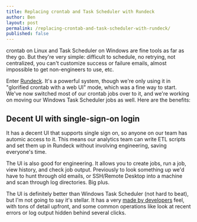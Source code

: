 ```yaml
---
title: Replacing crontab and Task Scheduler with Rundeck
author: Ben
layout: post
permalink: /replacing-crontab-and-task-scheduler-with-rundeck/
published: false
---
```


crontab on Linux and Task Scheduler on Windows are fine tools as far as they go. But they're very simple: difficult to schedule, no retrying, not centralized, you can't customize success or failure emails, almost impossible to get non-engineers to use, etc.

Enter [Rundeck](http://rundeck.org/). It's a powerful system, though we're only using it in "glorified crontab with a web UI" mode, which was a fine way to start. We've now switched most of our crontab jobs over to it, and we're working on moving our Windows Task Scheduler jobs as well. Here are the benefits:

## Decent UI with single-sign-on login

It has a decent UI that supports single sign on, so anyone on our team has automic access to it. This means our analytics team can write ETL scripts and set them up in Rundeck without involving engineering, saving everyone's time.

The UI is also good for engineering. It allows you to create jobs, run a job, view history, and check job output. Previously to look something up we'd have to hunt through old emails, or SSH/Remote Desktop into a machine and scan through log directories. Big plus.

The UI is definitely better than Windows Task Scheduler (not hard to beat), but I'm not going to say it's stellar. It has a very [made by developers](http://blog.codinghorror.com/this-is-what-happens-when-you-let-developers-create-ui/) feel, with tons of detail upfront, and some common operations like look at recent errors or log output hidden behind several clicks.

